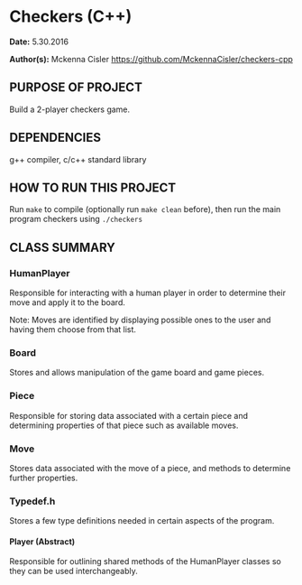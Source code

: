 # Checkers (C++)

**Date:** 5.30.2016

**Author(s):** Mckenna Cisler
https://github.com/MckennaCisler/checkers-cpp

## PURPOSE OF PROJECT
Build a 2-player checkers game.

## DEPENDENCIES
g++ compiler, c/c++ standard library

## HOW TO RUN THIS PROJECT
Run `make` to compile (optionally run `make clean` before), then run the main program checkers using `./checkers`

## CLASS SUMMARY
### HumanPlayer
Responsible for interacting with a human player in order to determine their move and apply it to the board.

Note: Moves are identified by displaying possible ones to the user and having them choose from that list.

### Board
Stores and allows manipulation of the game board and game pieces.

### Piece
Responsible for storing data associated with a certain piece and determining properties of that piece such as available moves.

### Move
Stores data associated with the move of a piece, and methods to determine further properties.

### Typedef.h
Stores a few type definitions needed in certain aspects of the program.

#### Player (Abstract)
Responsible for outlining shared methods of the HumanPlayer classes so they can be used interchangeably.